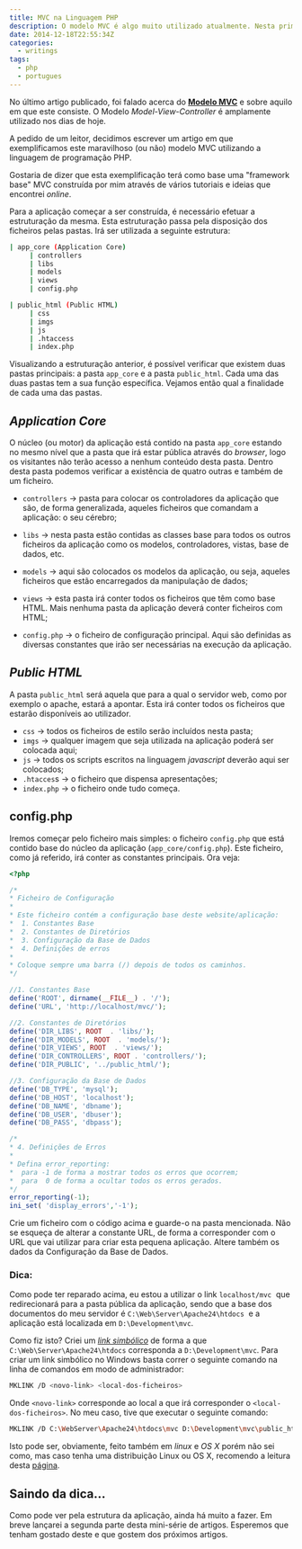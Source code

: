 ```yaml
---
title: MVC na Linguagem PHP
description: O modelo MVC é algo muito utilizado atualmente. Nesta primeira parte iremos explicar a estrutura base de uma aplicação MVC e criar o ficheiro principal
date: 2014-12-18T22:55:34Z
categories:
  - writings
tags:
  - php
  - portugues
---
```


No último artigo publicado, foi falado acerca do [**Modelo MVC**](/2014/11/22/mvc-uma-breve-explicacao) e sobre aquilo em que este consiste. O Modelo _Model-View-Controller_ é amplamente utilizado nos dias de hoje.

<!--more-->

A pedido de um leitor, decidimos escrever um artigo em que exemplificamos este maravilhoso (ou não) modelo MVC utilizando a linguagem de programação PHP.

Gostaria de dizer que esta exemplificação terá como base uma "framework base" MVC construída por mim através de vários tutoriais e ideias que encontrei _online_.

Para a aplicação começar a ser construída, é necessário efetuar a estruturação da mesma. Esta estruturação passa pela disposição dos ficheiros pelas pastas. Irá ser utilizada a seguinte estrutura:

```bash
| app_core (Application Core)
     | controllers
     | libs
     | models
     | views
     | config.php

| public_html (Public HTML)
     | css
     | imgs
     | js
     | .htaccess
     | index.php
```

Visualizando a estruturação anterior, é possível verificar que existem duas pastas principais: a pasta `app_core` e a pasta `public_html`. Cada uma das duas pastas tem a sua função específica. Vejamos então qual a finalidade de cada uma das pastas.


## *Application Core*

O núcleo (ou motor) da aplicação está contido na pasta `app_core` estando no mesmo nível que a pasta que irá estar pública através do _browser_, logo os visitantes não terão acesso a nenhum conteúdo desta pasta. Dentro desta pasta podemos verificar a existência de quatro outras e também de um ficheiro.

  * `controllers` → pasta para colocar os controladores da aplicação que são, de forma generalizada, aqueles ficheiros que comandam a aplicação: o seu cérebro;

  * `libs` → nesta pasta estão contidas as classes base para todos os outros ficheiros da aplicação como os modelos, controladores, vistas, base de dados, etc.

  * `models` → aqui são colocados os modelos da aplicação, ou seja, aqueles ficheiros que estão encarregados da manipulação de dados;

  * `views` → esta pasta irá conter todos os ficheiros que têm como base HTML. Mais nenhuma pasta da aplicação deverá conter ficheiros com HTML;

  * `config.php` → o ficheiro de configuração principal. Aqui são definidas as diversas constantes que irão ser necessárias na execução da aplicação.

## *Public HTML*

A pasta `public_html` será aquela que para a qual o servidor web, como por exemplo o apache, estará a apontar. Esta irá conter todos os ficheiros que estarão disponíveis ao utilizador.

  * `css` → todos os ficheiros de estilo serão incluídos nesta pasta;
  * `imgs` → qualquer imagem que seja utilizada na aplicação poderá ser colocada aqui;
  * `js` → todos os scripts escritos na linguagem _javascript_ deverão aqui ser colocados;
  * `.htacces`s → o ficheiro que dispensa apresentações;
  * `index.php` → o ficheiro onde tudo começa.

## config.php

Iremos começar pelo ficheiro mais simples: o ficheiro `config.php` que está contido base do núcleo da aplicação (`app_core/config.php`). Este ficheiro, como já referido, irá conter as constantes principais. Ora veja:

```php
<?php

/*
* Ficheiro de Configuração
*
* Este ficheiro contém a configuração base deste website/aplicação:
*  1. Constantes Base
*  2. Constantes de Diretórios
*  3. Configuração da Base de Dados
*  4. Definições de erros
*
* Coloque sempre uma barra (/) depois de todos os caminhos.
*/

//1. Constantes Base
define('ROOT', dirname(__FILE__) . '/');
define('URL', 'http://localhost/mvc/');

//2. Constantes de Diretórios
define('DIR_LIBS', ROOT  . 'libs/');
define('DIR_MODELS', ROOT  . 'models/');
define('DIR_VIEWS', ROOT  . 'views/');
define('DIR_CONTROLLERS', ROOT . 'controllers/');
define('DIR_PUBLIC', '../public_html/');

//3. Configuração da Base de Dados
define('DB_TYPE', 'mysql');
define('DB_HOST', 'localhost');
define('DB_NAME', 'dbname');
define('DB_USER', 'dbuser');
define('DB_PASS', 'dbpass');

/*
* 4. Definições de Erros
*
* Defina error_reporting:
*  para -1 de forma a mostrar todos os erros que ocorrem;
*  para  0 de forma a ocultar todos os erros gerados.
*/
error_reporting(-1);
ini_set( 'display_errors','-1');
```

Crie um ficheiro com o código acima e guarde-o na pasta mencionada. Não se esqueça de alterar a constante URL, de forma a corresponder com o URL que vai utilizar para criar esta pequena aplicação. Altere também os dados da Configuração da Base de Dados.


### Dica:


Como pode ter reparado acima, eu estou a utilizar o link `localhost/mvc`  que redirecionará para a pasta pública da aplicação, sendo que a base dos documentos do meu servidor é `C:\Web\Server\Apache24\htdocs`  e a aplicação está localizada em `D:\Development\mvc`.

Como fiz isto? Criei um [*link simbólico*](http://en.wikipedia.org/wiki/Symbolic_link) de forma a que `C:\Web\Server\Apache24\htdocs` corresponda a `D:\Development\mvc`. Para criar um link simbólico no Windows basta correr o seguinte comando na linha de comandos em modo de administrador:

```bash
MKLINK /D <novo-link> <local-dos-ficheiros>
```

Onde `<novo-link>` corresponde ao local a que irá corresponder o `<local-dos-ficheiros>`. No meu caso, tive que executar o seguinte comando:

```bash
MKLINK /D C:\WebServer\Apache24\htdocs\mvc D:\Development\mvc\public_html
```

Isto pode ser, obviamente, feito também em _linux_ e _OS X_ porém não sei como, mas caso tenha uma distribuição Linux ou OS X, recomendo a leitura desta [página](http://apple.stackexchange.com/questions/115646/how-can-i-create-a-symbolic-link-in-terminal).

## Saindo da dica...

Como pode ver pela estrutura da aplicação, ainda há muito a fazer. Em breve lançarei a segunda parte desta mini-série de artigos. Esperemos que tenham gostado deste e que gostem dos próximos artigos.
